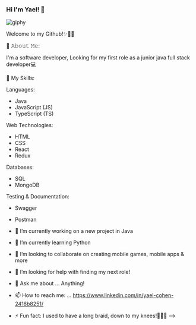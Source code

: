 ### Hi I'm Yael! 👋

![giphy](https://github.com/Yael246810/Yael246810/assets/121745678/a2560ed1-03ce-4d9c-bcef-77d494cd22ec)


Welcome to my Github!✨🎤🚀

📖 𝙰𝚋𝚘𝚞𝚝 𝙼𝚎: 

I'm a software developer, Looking for my first role as a junior java full stack developer💻

🚀 My Skills:

Languages:
 - Java
 - JavaScript (JS)
 - TypeScript (TS)

Web Technologies:
 - HTML
 - CSS
 - React
 - Redux

Databases:
 - SQL
 - MongoDB

Testing & Documentation: 
- Swagger
- Postman


- 🔭 I’m currently working on a new project in Java
- 🌱 I’m currently learning Python
- 👯 I’m looking to collaborate on creating mobile games, mobile apps & more 
- 🤔 I’m looking for help with finding my next role!
- 💬 Ask me about ... Anything!
- 📫 How to reach me: ... https://www.linkedin.com/in/yael-cohen-2418b8251/
- ⚡ Fun fact: I used to have a long braid, down to my knees!💇🏽🧏
-->

  
